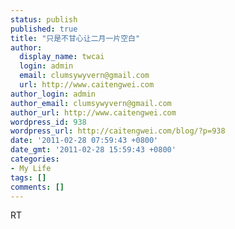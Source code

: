 ```yaml
---
status: publish
published: true
title: "只是不甘心让二月一片空白"
author:
  display_name: twcai
  login: admin
  email: clumsywyvern@gmail.com
  url: http://www.caitengwei.com
author_login: admin
author_email: clumsywyvern@gmail.com
author_url: http://www.caitengwei.com
wordpress_id: 938
wordpress_url: http://caitengwei.com/blog/?p=938
date: '2011-02-28 07:59:43 +0800'
date_gmt: '2011-02-28 15:59:43 +0800'
categories:
- My Life
tags: []
comments: []
---
```

<p>RT</p>
